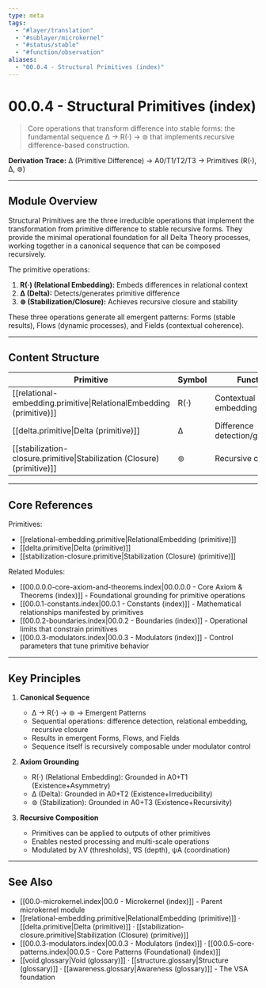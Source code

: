 ```yaml
---
type: meta
tags:
  - "#layer/translation"
  - "#sublayer/microkernel"
  - "#status/stable"
  - "#function/observation"
aliases:
  - "00.0.4 - Structural Primitives (index)"
---
```


# 00.0.4 - Structural Primitives (index)

> Core operations that transform difference into stable forms: the fundamental sequence ∆ → R(·) → ⊚ that implements recursive difference-based construction.

**Derivation Trace:** ∆ (Primitive Difference) → A0/T1/T2/T3 → Primitives (R(·), ∆, ⊚)

---

## Module Overview

Structural Primitives are the three irreducible operations that implement the transformation from primitive difference to stable recursive forms. They provide the minimal operational foundation for all Delta Theory processes, working together in a canonical sequence that can be composed recursively.

The primitive operations:
1. **R(·) (Relational Embedding):** Embeds differences in relational context
2. **∆ (Delta):** Detects/generates primitive difference
3. **⊚ (Stabilization/Closure):** Achieves recursive closure and stability

These three operations generate all emergent patterns: Forms (stable results), Flows (dynamic processes), and Fields (contextual coherence).

---

## Content Structure

| Primitive | Symbol | Function | Axiom Grounding |
|-----------|--------|----------|-----------------|
| [[relational-embedding.primitive\|RelationalEmbedding (primitive)]] | R(·) | Contextual embedding | A0+T1 (Existence+Asymmetry) |
| [[delta.primitive\|Delta (primitive)]] | ∆ | Difference detection/generation | A0+T2 (Existence+Irreducibility) |
| [[stabilization-closure.primitive\|Stabilization (Closure) (primitive)]] | ⊚ | Recursive closure | A0+T3 (Existence+Recursivity) |

---

## Core References

Primitives:
- [[relational-embedding.primitive|RelationalEmbedding (primitive)]]
- [[delta.primitive|Delta (primitive)]]
- [[stabilization-closure.primitive|Stabilization (Closure) (primitive)]]

Related Modules:
- [[00.0.0.0-core-axiom-and-theorems.index|00.0.0.0 - Core Axiom & Theorems (index)]] - Foundational grounding for primitive operations
- [[00.0.1-constants.index|00.0.1 - Constants (index)]] - Mathematical relationships manifested by primitives
- [[00.0.2-boundaries.index|00.0.2 - Boundaries (index)]] - Operational limits that constrain primitives
- [[00.0.3-modulators.index|00.0.3 - Modulators (index)]] - Control parameters that tune primitive behavior

---

## Key Principles

1. **Canonical Sequence**
   - ∆ → R(·) → ⊚ → Emergent Patterns
   - Sequential operations: difference detection, relational embedding, recursive closure
   - Results in emergent Forms, Flows, and Fields
   - Sequence itself is recursively composable under modulator control

2. **Axiom Grounding**
   - R(·) (Relational Embedding): Grounded in A0+T1 (Existence+Asymmetry)
   - ∆ (Delta): Grounded in A0+T2 (Existence+Irreducibility)
   - ⊚ (Stabilization): Grounded in A0+T3 (Existence+Recursivity)

3. **Recursive Composition**
   - Primitives can be applied to outputs of other primitives
   - Enables nested processing and multi-scale operations
   - Modulated by λV (thresholds), ∇S (depth), ψA (coordination)

---

## See Also

- [[00.0-microkernel.index|00.0 - Microkernel (index)]] - Parent microkernel module
- [[relational-embedding.primitive|RelationalEmbedding (primitive)]] · [[delta.primitive|Delta (primitive)]] · [[stabilization-closure.primitive|Stabilization (Closure) (primitive)]]
- [[00.0.3-modulators.index|00.0.3 - Modulators (index)]] · [[00.0.5-core-patterns.index|00.0.5 - Core Patterns (Foundational) (index)]]
- [[void.glossary|Void (glossary)]] · [[structure.glossary|Structure (glossary)]] · [[awareness.glossary|Awareness (glossary)]] - The VSA foundation